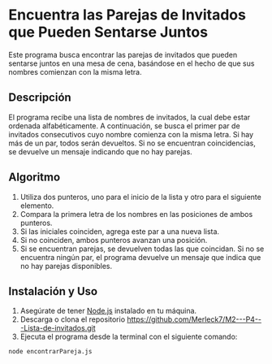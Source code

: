 # Encuentra las Parejas de Invitados que Pueden Sentarse Juntos

Este programa busca encontrar las parejas de invitados que pueden sentarse juntos en una mesa de cena, basándose en el hecho de que sus nombres comienzan con la misma letra.

## Descripción

El programa recibe una lista de nombres de invitados, la cual debe estar ordenada alfabéticamente. A continuación, se busca el primer par de invitados consecutivos cuyo nombre comienza con la misma letra. Si hay más de un par, todos serán devueltos. Si no se encuentran coincidencias, se devuelve un mensaje indicando que no hay parejas.

## Algoritmo

1. Utiliza dos punteros, uno para el inicio de la lista y otro para el siguiente elemento.
2. Compara la primera letra de los nombres en las posiciones de ambos punteros.
3. Si las iniciales coinciden, agrega este par a una nueva lista.
4. Si no coinciden, ambos punteros avanzan una posición.
5. Si se encuentran parejas, se devuelven todas las que coincidan. Si no se encuentra ningún par, el programa devuelve un mensaje que indica que no hay parejas disponibles.

## Instalación y Uso

1. Asegúrate de tener [Node.js](https://nodejs.org/) instalado en tu máquina.
2. Descarga o clona el repositorio <https://github.com/Merleck7/M2---P4---Lista-de-invitados.git>
3. Ejecuta el programa desde la terminal con el siguiente comando:

```bash
node encontrarPareja.js
